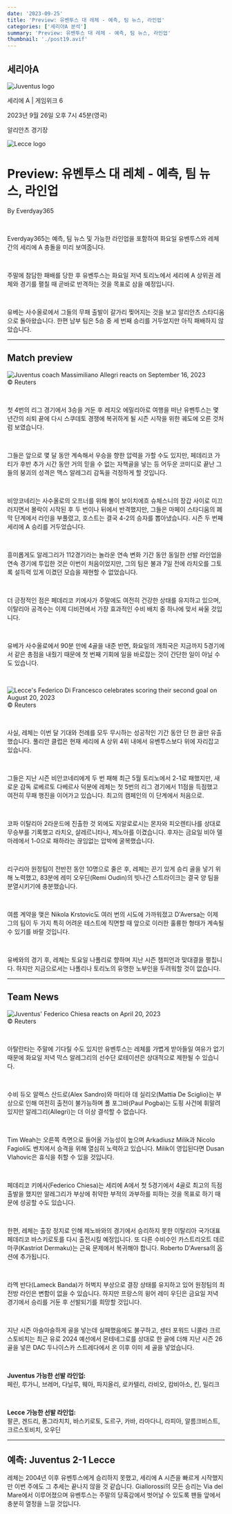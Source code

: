 ```yaml
---
date: '2023-09-25'
title: 'Preview: 유벤투스 대 레체 - 예측, 팀 뉴스, 라인업'
categories: ['세리아A 분석']
summary: 'Preview: 유벤투스 대 레체 - 예측, 팀 뉴스, 라인업'
thumbnail: './post19.avif'
---
```


## 세리아A

![Juventus logo](https://sm.imgix.net/19/06/juvlog.png?w=60&h=60&auto=compress,format&fit=clip 'Juventus logo')

세리에 A | 게임위크 6

2023년 9월 26일 오후 7시 45분(영국)

알리안츠 경기장

![Lecce logo](https://sm.imgix.net/19/41/leclog.png?w=60&h=60&auto=compress,format&fit=clip 'Lecce logo')

# Preview: 유벤투스 대 레체 - 예측, 팀 뉴스, 라인업

By Everdyay365

<br />

Everdyay365는 예측, 팀 뉴스 및 가능한 라인업을 포함하여 화요일 유벤투스와 레체 간의 세리에 A 충돌을 미리 보여줍니다.

<br />

주말에 참담한 패배를 당한 후 유벤투스는 화요일 저녁 토리노에서 세리에 A 상위권 레체와 경기를 펼칠 때 곧바로 반격하는 것을 목표로 삼을 예정입니다.

<br />

유베는 사수올로에서 그들의 무패 출발이 갈가리 찢어지는 것을 보고 알리안츠 스타디움으로 돌아왔습니다. 한편 남부 팀은 5승 중 세 번째 승리를 거두었지만 아직 패배하지 않았습니다.

---

## Match preview

![Juventus coach Massimiliano Allegri reacts on September 16, 2023](https://sm.imgix.net/23/37/massimiliano-allegri.jpg?w=640&h=480&auto=compress,format&fit=clip 'Juventus coach Massimiliano Allegri reacts on September 16, 2023')<br />© Reuters

<br />

첫 4번의 리그 경기에서 3승을 거둔 후 레지오 에밀리아로 여행을 떠난 유벤투스는 몇 년간의 쇠퇴 끝에 다시 스쿠데토 경쟁에 복귀하게 될 시즌 시작을 위한 궤도에 오른 것처럼 보였습니다.

<br />

그들은 앞으로 몇 달 동안 계속해서 우승을 향한 압력을 가할 수도 있지만, 페데리코 가티가 후반 추가 시간 동안 거의 믿을 수 없는 자책골을 넣는 등 어두운 코미디로 끝난 그들의 붕괴의 성격은 맥스 알레그리 감독을 걱정하게 할 것입니다.

<br />

비앙코네리는 사수올로의 오프너를 위해 볼이 보이치에흐 슈체스니의 장갑 사이로 미끄러지면서 몰락이 시작된 후 두 번이나 뒤에서 반격했지만, 그들은 마페이 스타디움의 폐막 단계에서 라인을 부풀렸고, 호스트는 결국 4-2의 승자를 뽑아냈습니다. 시즌 두 번째 세리에 A 승리를 거두었습니다.

<br />

흥미롭게도 알레그리가 112경기라는 놀라운 연속 변화 기간 동안 동일한 선발 라인업을 연속 경기에 투입한 것은 이번이 처음이었지만, 그의 팀은 불과 7일 전에 라치오를 그토록 설득력 있게 이겼던 모습을 재현할 수 없었습니다.

<br />

더 긍정적인 점은 페데리코 키에사가 주말에도 여전히 건강한 상태를 유지하고 있으며, 이탈리아 공격수는 이제 디비전에서 가장 효과적인 수비 배치 중 하나에 맞서 싸울 것입니다.

<br />

유베가 사수올로에서 90분 만에 4골을 내준 반면, 화요일의 개최국은 지금까지 5경기에서 같은 총점을 내줬기 때문에 첫 번째 기회에 일을 바로잡는 것이 간단한 일이 아닐 수도 있습니다.

<br />

![Lecce's Federico Di Francesco celebrates scoring their second goal on August 20, 2023](https://sm.imgix.net/23/35/lecce.jpg?w=640&h=480&auto=compress,format&fit=clip "Lecce's Federico Di Francesco celebrates scoring their second goal on August 20, 2023")<br />© Reuters

<br />

사실, 레체는 이번 달 기대와 전례를 모두 무시하는 성공적인 기간 동안 단 한 골만 유출했습니다. 풀리안 클럽은 현재 세리에 A 상위 4위 내에서 유벤투스보다 위에 자리잡고 있습니다.

<br />

그들은 지난 시즌 비안코네리에게 두 번 패해 최근 5월 토리노에서 2-1로 패했지만, 새로운 감독 로베르토 다베르사 덕분에 레체는 첫 5번의 리그 경기에서 11점을 득점했고 여전히 무패 행진을 이어가고 있습니다. 최고의 캠페인의 이 단계에서 처음으로.

<br />

코파 이탈리아 2라운드에 진출한 것 외에도 지알로로시는 몬자와 피오렌티나를 상대로 무승부를 기록했고 라치오, 살레르니타나, 제노아를 이겼습니다. 후자는 금요일 비아 델 마레에서 1-0으로 패하라는 끊임없는 압박에 굴복했습니다.

<br />

리구리아 원정팀이 전반전 동안 10명으로 줄은 후, 레체는 끈기 있게 승리 골을 넣기 위해 노력했고, 83분에 레미 오우딘(Remi Oudin)의 빗나간 스트라이크는 결국 양 팀을 분열시키기에 충분했습니다.

<br />

여름 계약을 맺은 Nikola Krstovic도 여러 번의 시도에 가까워졌고 D'Aversa는 이제 그의 팀이 두 가지 특히 어려운 테스트에 직면할 때 앞으로 이러한 훌륭한 형태가 계속될 수 있기를 바랄 것입니다.

<br />

유베와의 경기 후, 레체는 토요일 나폴리로 향하며 지난 시즌 챔피언과 맞대결을 펼칩니다. 하지만 지금으로서는 나폴리나 토리노의 유명한 노부인을 두려워할 것이 없습니다.

---

## Team News

![Juventus' Federico Chiesa reacts on April 20, 2023](https://sm.imgix.net/23/23/federico-chiesa.jpg?w=640&h=480&auto=compress,format&fit=clip "Juventus' Federico Chiesa reacts on April 20, 2023")<br />© Reuters

<br />

아탈란타는 주말에 기다릴 수도 있지만 유벤투스는 레체를 가볍게 받아들일 여유가 없기 때문에 화요일 저녁 막스 알레그리의 선수단 로테이션은 상대적으로 제한될 수 있습니다.

<br />

수비 듀오 알렉스 산드로(Alex Sandro)와 마티아 데 실리오(Mattia De Sciglio)는 부상으로 인해 여전히 출전이 불가능하며 폴 포그바(Paul Pogba)는 도핑 사건에 휘말려 있지만 알레그리(Allegri)는 더 이상 결석할 수 없습니다.

<br />

Tim Weah는 오른쪽 측면으로 들어올 가능성이 높으며 Arkadiusz Milik과 Nicolo Fagioli도 벤치에서 승격을 위해 열심히 노력하고 있습니다. Milik이 영입된다면 Dusan Vlahovic은 휴식을 취할 수 있을 것입니다.

<br />

페데리코 키에사(Federico Chiesa)는 세리에 A에서 첫 5경기에서 4골로 최고의 득점 출발을 했지만 알레그리가 부상에 취약한 부적의 과부하를 피하는 것을 목표로 하기 때문에 성공할 수도 있습니다.

<br />

한편, 레체는 출장 정지로 인해 제노바와의 경기에서 승리하지 못한 이탈리아 국가대표 페데리코 바스키로토를 다시 출전시킬 예정입니다. 또 다른 수비수인 카스트리오트 데르마쿠(Kastriot Dermaku)는 근육 문제에서 복귀해야 합니다. Roberto D'Aversa의 옵션에 추가됩니다.

<br />

라멕 반다(Lameck Banda)가 허벅지 부상으로 결장 상태를 유지하고 있어 원정팀의 최전방 라인은 변함이 없을 수 있습니다. 하지만 프랑스의 윙어 레미 우딘은 금요일 저녁 경기에서 승리를 거둔 후 선발되기를 희망할 것입니다.

<br />

지난 시즌 아슬아슬하게 골을 넣는데 실패했음에도 불구하고, 센터 포워드 니콜라 크르스토비치는 최근 유로 2024 예선에서 몬테네그로를 상대로 한 골에 더해 지난 시즌 26골을 넣은 DAC 두나이스카 스트레다에서 온 이후 이미 세 골을 넣었습니다.

<br />

**Juventus 가능한 선발 라인업:**  
페린, 루가니, 브레머, 다닐루, 웨아, 파지올리, 로카텔리, 라비오, 캄비아소, 킨, 밀리크

<br />

**Lecce 가능한 선발 라인업:**  
팔콘, 겐드리, 퐁그라치치, 바스키로토, 도르구, 카바, 라마다니, 라피아, 알름크비스트, 크르스토비치, 오우딘

---

## 예측: Juventus 2-1 Lecce

레체는 2004년 이후 유벤투스에게 승리하지 못했고, 세리에 A 시즌을 빠르게 시작했지만 이번 주에도 그 추세는 끝나지 않을 것 같습니다. Giallorossi의 모든 승리는 Via del Mare에서 이루어졌으며 유벤투스는 주말의 당혹감에서 벗어날 수 있도록 팬들 앞에서 충분히 열정을 느낄 것입니다.

<br />

